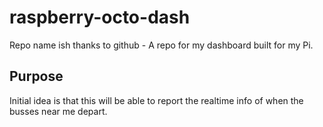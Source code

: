 # raspberry-octo-dash
Repo name ish thanks to github - A repo for my dashboard built for my Pi. 

## Purpose
Initial idea is that this will be able to report the realtime info of when the busses near me depart.


